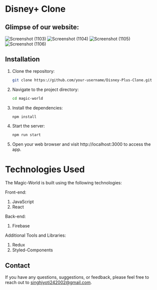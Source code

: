 # Disney+ Clone

## Glimpse of our website:
![Screenshot (1103)](https://github.com/Singhjyoti24/Disney-Plus-Clone/assets/98025162/4b498bba-8a78-4be2-89d9-2739e3d4fbd3)
![Screenshot (1104)](https://github.com/Singhjyoti24/Disney-Plus-Clone/assets/98025162/d6d9dd21-d7b3-4721-a3c4-7682863ec8a2)
![Screenshot (1105)](https://github.com/Singhjyoti24/Disney-Plus-Clone/assets/98025162/527b53b5-175a-406d-869b-d26fb6962d97)
![Screenshot (1106)](https://github.com/Singhjyoti24/Disney-Plus-Clone/assets/98025162/093d14a8-b44e-45dd-9e45-59ffc31048c6)

## Installation
1. Clone the repository:

   ```bash
   git clone https://github.com/your-username/Disney-Plus-Clone.git
   ```
2. Navigate to the project directory:
   ```bash
   cd magic-world
   ```
3. Install the dependencies:
   ```bash 
   npm install
   ```
4. Start the server:
   ```bash
   npm run start
    ```
5. Open your web browser and visit http://localhost:3000 to access the app.


# Technologies Used
The Magic-World is built using the following technologies:

Front-end:
1. JavaScript
2. React

Back-end:
1. Firebase

Additional Tools and Libraries:
1. Redux
2. Styled-Components

## Contact
If you have any questions, suggestions, or feedback, please feel free to reach out to singhjyoti242002@gmail.com.